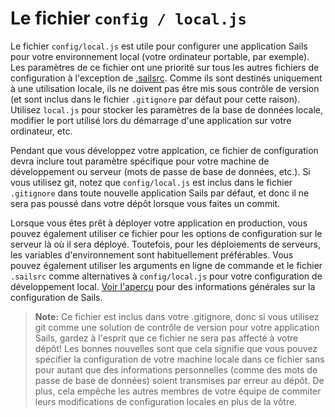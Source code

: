 # Le fichier `config / local.js`

Le fichier `config/local.js` est utile pour configurer une application Sails pour votre environnement local (votre ordinateur portable, par exemple). Les paramètres de ce fichier ont une priorité sur tous les autres fichiers de configuration à l'exception de [.sailsrc](http://sailsjs.com/documentation/concepts/Configuration/usingsailsrcfiles.html). Comme ils sont destinés uniquement à une utilisation locale, ils ne doivent pas être mis sous contrôle de version (et sont inclus dans le fichier `.gitignore` par défaut pour cette raison). Utilisez `local.js` pour stocker les paramètres de la base de données locale, modifier le port utilisé lors du démarrage d'une application sur votre ordinateur, etc.

Pendant que vous développez votre applcation, ce fichier de configuration devra inclure tout paramètre spécifique pour votre machine de développement ou serveur (mots de passe de base de données, etc.). Si vous utilisez git, notez que `config/local.js` est inclus dans le fichier `.gitignore` dans toute nouvelle application Sails par défaut, et donc il ne sera pas poussé dans votre dépôt lorsque vous faites un commit.

Lorsque vous êtes prêt à déployer votre application en production, vous pouvez également utiliser ce fichier pour les options de configuration sur le serveur là où il sera déployé. Toutefois, pour les déploiements de serveurs, les variables d'environnement sont habituellement préférables. Vous pouvez également utiliser les arguments en ligne de commande et le fichier `.sailsrc` comme alternatives à `config/local.js` pour votre configuration de développement local. [Voir l'aperçu](http://sailsjs.com/documentation/concepts/Configuration) pour des informations générales sur la configuration de Sails.

> **Note:** Ce fichier est inclus dans votre .gitignore, donc si vous utilisez git comme une solution de contrôle de version pour votre application Sails, gardez à l'esprit que ce fichier ne sera pas affecté à votre dépôt!
> Les bonnes nouvelles sont que cela signifie que vous pouvez spécifier la configuration de votre machine locale dans ce fichier sans pour autant que des informations personnelles (comme des mots de passe de base de données) soient transmises par erreur au dépôt. De plus, cela empêche les autres membres de votre équipe de commiter leurs modifications de configuration locales en plus de la vôtre.

<docmeta name="displayName" value="The local.js file">
